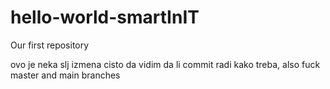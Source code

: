 # hello-world-smartInIT
Our first repository


ovo je neka slj izmena cisto da vidim da li commit radi kako treba, also fuck master and main branches
